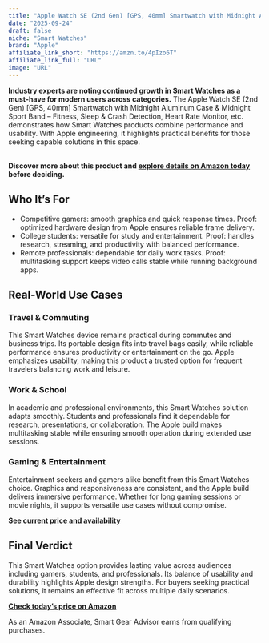 ```yaml
---
title: "Apple Watch SE (2nd Gen) [GPS, 40mm] Smartwatch with Midnight Aluminum Case & Midnight Sport Band – Fitness, Sleep & Crash Detection, Heart Rate Monitor, etc."
date: "2025-09-24"
draft: false
niche: "Smart Watches"
brand: "Apple"
affiliate_link_short: "https://amzn.to/4pIzo6T"
affiliate_link_full: "URL"
image: "URL"
---
```


<p><strong>Industry experts are noting continued growth in Smart Watches as a must-have for modern users across categories.</strong> The Apple Watch SE (2nd Gen) [GPS, 40mm] Smartwatch with Midnight Aluminum Case & Midnight Sport Band – Fitness, Sleep & Crash Detection, Heart Rate Monitor, etc. demonstrates how Smart Watches products combine performance and usability. With Apple engineering, it highlights practical benefits for those seeking capable solutions in this space.</p>
<br>
<strong>Discover more about this product and <a href="https://amzn.to/4pIzo6T" rel="nofollow sponsored">explore details on Amazon today</a> before deciding.</strong>
<br>

<h2>Who It’s For</h2>
<ul>
  <li>Competitive gamers: smooth graphics and quick response times. Proof: optimized hardware design from Apple ensures reliable frame delivery.</li>
  <li>College students: versatile for study and entertainment. Proof: handles research, streaming, and productivity with balanced performance.</li>
  <li>Remote professionals: dependable for daily work tasks. Proof: multitasking support keeps video calls stable while running background apps.</li>
</ul>

<h2>Real-World Use Cases</h2>

<h3>Travel & Commuting</h3>
<p>This Smart Watches device remains practical during commutes and business trips. Its portable design fits into travel bags easily, while reliable performance ensures productivity or entertainment on the go. Apple emphasizes usability, making this product a trusted option for frequent travelers balancing work and leisure.</p>

<h3>Work & School</h3>
<p>In academic and professional environments, this Smart Watches solution adapts smoothly. Students and professionals find it dependable for research, presentations, or collaboration. The Apple build makes multitasking stable while ensuring smooth operation during extended use sessions.</p>

<h3>Gaming & Entertainment</h3>
<p>Entertainment seekers and gamers alike benefit from this Smart Watches choice. Graphics and responsiveness are consistent, and the Apple build delivers immersive performance. Whether for long gaming sessions or movie nights, it supports versatile use cases without compromise.</p>

<p><strong><a href="https://amzn.to/4pIzo6T" rel="nofollow sponsored">See current price and availability</a></strong></p>

<h2>Final Verdict</h2>
<p>This Smart Watches option provides lasting value across audiences including gamers, students, and professionals. Its balance of usability and durability highlights Apple design strengths. For buyers seeking practical solutions, it remains an effective fit across multiple daily scenarios.</p>

<p><strong><a href="https://amzn.to/4pIzo6T" rel="nofollow sponsored">Check today’s price on Amazon</a></strong></p>

<p>As an Amazon Associate, Smart Gear Advisor earns from qualifying purchases.</p>
